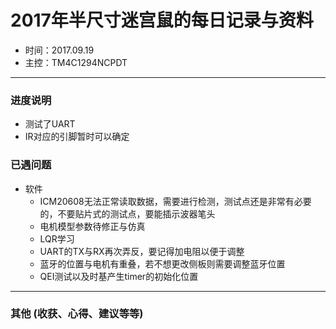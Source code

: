 # 2017年半尺寸迷宫鼠的每日记录与资料
- 时间：2017.09.19
- 主控：TM4C1294NCPDT
***

### 进度说明
- 测试了UART
- IR对应的引脚暂时可以确定


### 已遇问题
- 软件
  - ICM20608无法正常读取数据，需要进行检测，测试点还是非常有必要的，不要贴片式的测试点，要能插示波器笔头
  - 电机模型参数待修正与仿真
  - LQR学习
  - UART的TX与RX再次弄反，要记得加电阻以便于调整
  - 蓝牙的位置与电机有重叠，若不想更改侧板则需要调整蓝牙位置
  - QEI测试以及时基产生timer的初始化位置
***
### 其他 (收获、心得、建议等等)

